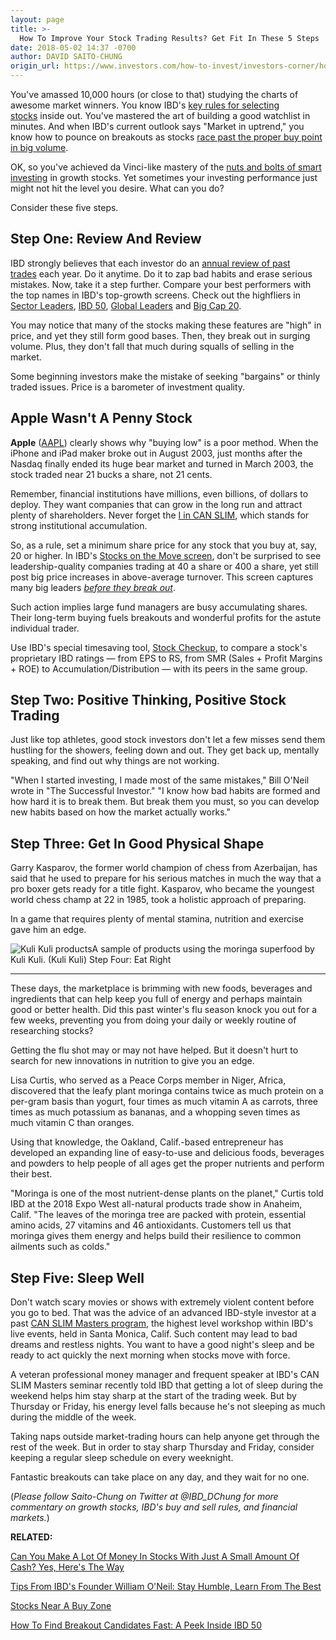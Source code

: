 ```yaml
---
layout: page
title: >-
  How To Improve Your Stock Trading Results? Get Fit In These 5 Steps
date: 2018-05-02 14:37 -0700
author: DAVID SAITO-CHUNG
origin_url: https://www.investors.com/how-to-invest/investors-corner/how-to-improve-stock-trading-results-get-fit/
---
```


You've amassed 10,000 hours (or close to that) studying the charts of awesome market winners. You know IBD's [key rules for selecting stocks](https://www.investors.com/ibd-university/can-slim/) inside out. You've mastered the art of building a good watchlist in minutes. And when IBD's current outlook says "Market in uptrend," you know how to pounce on breakouts as stocks [race past the proper buy point in big volume](https://www.investors.com/how-to-invest/investors-corner/chart-reading-basics-how-a-buy-point-marks-a-time-of-opportunity/).

OK, so you've achieved da Vinci-like mastery of the [nuts and bolts of smart investing](https://www.investors.com/ibd-university/can-slim/) in growth stocks. Yet sometimes your investing performance just might not hit the level you desire. What can you do?

Consider these five steps.

## Step One: Review And Review

IBD strongly believes that each investor do an [annual review of past trades](https://www.investors.com/how-to-invest/investors-corner/making-money-in-2018-study-your-past-stock-trades-focus-on-true-leaders/) each year. Do it anytime. Do it to zap bad habits and erase serious mistakes. Now, take it a step further. Compare your best performers with the top names in IBD's top-growth screens. Check out the highfliers in [Sector Leaders](https://research.investors.com/stock-lists/sector-leaders), [IBD 50](https://research.investors.com/stock-lists/ibd-50/), [Global Leaders](https://research.investors.com/stock-lists/global-leaders/) and [Big Cap 20](https://research.investors.com/stock-lists/big-cap-20/).

You may notice that many of the stocks making these features are "high" in price, and yet they still form good bases. Then, they break out in surging volume. Plus, they don't fall that much during squalls of selling in the market.

Some beginning investors make the mistake of seeking "bargains" or thinly traded issues. Price is a barometer of investment quality.

## Apple Wasn't A Penny Stock

**Apple** ([AAPL](https://research.investors.com/quote.aspx?symbol=AAPL)) clearly shows why "buying low" is a poor method. When the iPhone and iPad maker broke out in August 2003, just months after the Nasdaq finally ended its huge bear market and turned in March 2003, the stock traded near 21 bucks a share, not 21 cents.

Remember, financial institutions have millions, even billions, of dollars to deploy. They want companies that can grow in the long run and attract plenty of shareholders. Never forget the [I in CAN SLIM](https://www.investors.com/ibd-university/can-slim/institutional-sponsorship/), which stands for strong institutional accumulation.

So, as a rule, set a minimum share price for any stock that you buy at, say, 20 or higher. In IBD's [Stocks on the Move screen](https://research.investors.com/stocksonthemove.aspx), don't be surprised to see leadership-quality companies trading at 40 a share or 400 a share, yet still post big price increases in above-average turnover. This screen captures many big leaders [_before they break out_](https://www.investors.com/how-to-invest/investors-corner/chart-reading-basics-how-a-buy-point-marks-a-time-of-opportunity/).

Such action implies large fund managers are busy accumulating shares. Their long-term buying fuels breakouts and wonderful profits for the astute individual trader.

Use IBD's special timesaving tool, [Stock Checkup](https://research.investors.com/stock-checkup/), to compare a stock's proprietary IBD ratings — from EPS to RS, from SMR (Sales + Profit Margins + ROE) to Accumulation/Distribution — with its peers in the same group.

## Step Two: Positive Thinking, Positive Stock Trading

Just like top athletes, good stock investors don't let a few misses send them hustling for the showers, feeling down and out. They get back up, mentally speaking, and find out why things are not working.

"When I started investing, I made most of the same mistakes," Bill O'Neil wrote in "The Successful Investor." "I know how bad habits are formed and how hard it is to break them. But break them you must, so you can develop new habits based on how the market actually works."

## Step Three: Get In Good Physical Shape

Garry Kasparov, the former world champion of chess from Azerbaijan, has said that he used to prepare for his serious matches in much the way that a pro boxer gets ready for a title fight. Kasparov, who became the youngest world chess champ at 22 in 1985, took a holistic approach of preparing.

In a game that requires plenty of mental stamina, nutrition and exercise gave him an edge.

![Kuli Kuli products](https://www.investors.com/wp-content/uploads/2018/04/stock-KuliKuli-02-company-300x169.jpg)A sample of products using the moringa superfood by Kuli Kuli. (Kuli Kuli)
Step Four: Eat Right

---

These days, the marketplace is brimming with new foods, beverages and ingredients that can help keep you full of energy and perhaps maintain good or better health. Did this past winter's flu season knock you out for a few weeks, preventing you from doing your daily or weekly routine of researching stocks?

Getting the flu shot may or may not have helped. But it doesn't hurt to search for new innovations in nutrition to give you an edge.

Lisa Curtis, who served as a Peace Corps member in Niger, Africa, discovered that the leafy plant moringa contains twice as much protein on a per-gram basis than yogurt, four times as much vitamin A as carrots, three times as much potassium as bananas, and a whopping seven times as much vitamin C than oranges.

Using that knowledge, the Oakland, Calif.-based entrepreneur has developed an expanding line of easy-to-use and delicious foods, beverages and powders to help people of all ages get the proper nutrients and perform their best.

"Moringa is one of the most nutrient-dense plants on the planet," Curtis told IBD at the 2018 Expo West all-natural products trade show in Anaheim, Calif. "The leaves of the moringa tree are packed with protein, essential amino acids, 27 vitamins and 46 antioxidants. Customers tell us that moringa gives them energy and helps build their resilience to common ailments such as colds."

## Step Five: Sleep Well

Don't watch scary movies or shows with extremely violent content before you go to bed. That was the advice of an advanced IBD-style investor at a past [CAN SLIM Masters program](https://shop.investors.com/offer/splashresponsive.aspx?id=TradingSummit), the highest level workshop within IBD's live events, held in Santa Monica, Calif. Such content may lead to bad dreams and restless nights. You want to have a good night's sleep and be ready to act quickly the next morning when stocks move with force.

A veteran professional money manager and frequent speaker at IBD's CAN SLIM Masters seminar recently told IBD that getting a lot of sleep during the weekend helps him stay sharp at the start of the trading week. But by Thursday or Friday, his energy level falls because he's not sleeping as much during the middle of the week.

Taking naps outside market-trading hours can help anyone get through the rest of the week. But in order to stay sharp Thursday and Friday, consider keeping a regular sleep schedule on every weeknight.

Fantastic breakouts can take place on any day, and they wait for no one.

(_Please follow Saito-Chung on Twitter at @IBD_DChung for more commentary on growth stocks, IBD's buy and sell rules, and financial markets._)

**RELATED:**

[Can You Make A Lot Of Money In Stocks With Just A Small Amount Of Cash? Yes, Here's The Way](https://www.investors.com/how-to-invest/investors-corner/can-you-make-roaring-stock-profits-with-a-little-cash-yes-here-is-the-way/)

[Tips From IBD's Founder William O'Neil: Stay Humble, Learn From The Best](https://www.investors.com/news/management/leaders-and-success/bill-oneil-ibd-founder-and-stock-investor-success-tips/)

[Stocks Near A Buy Zone](https://www.investors.com/category/stock-lists/stocks-near-a-buy-zone/)

[How To Find Breakout Candidates Fast: A Peek Inside IBD 50](https://research.investors.com/stock-lists/ibd-50/)
